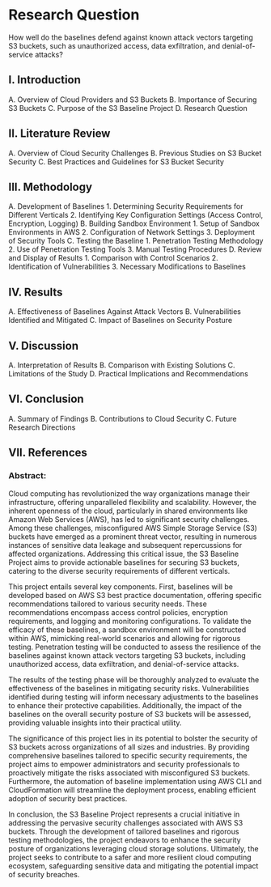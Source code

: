 # Research Question
How well do the baselines defend against known attack vectors targeting S3 buckets, such as unauthorized access, data exfiltration, and denial-of-service attacks?

## I. Introduction
  A. Overview of Cloud Providers and S3 Buckets
  B. Importance of Securing S3 Buckets
  C. Purpose of the S3 Baseline Project
  D. Research Question

## II. Literature Review
  A. Overview of Cloud Security Challenges
  B. Previous Studies on S3 Bucket Security
  C. Best Practices and Guidelines for S3 Bucket Security

## III. Methodology
  A. Development of Baselines
    1. Determining Security Requirements for Different Verticals
    2. Identifying Key Configuration Settings (Access Control, Encryption, Logging)
  B. Building Sandbox Environment
    1. Setup of Sandbox Environments in AWS
    2. Configuration of Network Settings
    3. Deployment of Security Tools
  C. Testing the Baseline
    1. Penetration Testing Methodology
    2. Use of Penetration Testing Tools
    3. Manual Testing Procedures
  D. Review and Display of Results
    1. Comparison with Control Scenarios
    2. Identification of Vulnerabilities
    3. Necessary Modifications to Baselines

## IV. Results
  A. Effectiveness of Baselines Against Attack Vectors
  B. Vulnerabilities Identified and Mitigated
  C. Impact of Baselines on Security Posture

## V. Discussion
  A. Interpretation of Results
  B. Comparison with Existing Solutions
  C. Limitations of the Study
  D. Practical Implications and Recommendations

## VI. Conclusion
  A. Summary of Findings
  B. Contributions to Cloud Security
  C. Future Research Directions

## VII. References

### Abstract: 
Cloud computing has revolutionized the way organizations manage their infrastructure, offering unparalleled flexibility and scalability. However, the inherent openness of the cloud, particularly in shared environments like Amazon Web Services (AWS), has led to significant security challenges. Among these challenges, misconfigured AWS Simple Storage Service (S3) buckets have emerged as a prominent threat vector, resulting in numerous instances of sensitive data leakage and subsequent repercussions for affected organizations. Addressing this critical issue, the S3 Baseline Project aims to provide actionable baselines for securing S3 buckets, catering to the diverse security requirements of different verticals.

This project entails several key components. First, baselines will be developed based on AWS S3 best practice documentation, offering specific recommendations tailored to various security needs. These recommendations encompass access control policies, encryption requirements, and logging and monitoring configurations. To validate the efficacy of these baselines, a sandbox environment will be constructed within AWS, mimicking real-world scenarios and allowing for rigorous testing. Penetration testing will be conducted to assess the resilience of the baselines against known attack vectors targeting S3 buckets, including unauthorized access, data exfiltration, and denial-of-service attacks.

The results of the testing phase will be thoroughly analyzed to evaluate the effectiveness of the baselines in mitigating security risks. Vulnerabilities identified during testing will inform necessary adjustments to the baselines to enhance their protective capabilities. Additionally, the impact of the baselines on the overall security posture of S3 buckets will be assessed, providing valuable insights into their practical utility.

The significance of this project lies in its potential to bolster the security of S3 buckets across organizations of all sizes and industries. By providing comprehensive baselines tailored to specific security requirements, the project aims to empower administrators and security professionals to proactively mitigate the risks associated with misconfigured S3 buckets. Furthermore, the automation of baseline implementation using AWS CLI and CloudFormation will streamline the deployment process, enabling efficient adoption of security best practices.

In conclusion, the S3 Baseline Project represents a crucial initiative in addressing the pervasive security challenges associated with AWS S3 buckets. Through the development of tailored baselines and rigorous testing methodologies, the project endeavors to enhance the security posture of organizations leveraging cloud storage solutions. Ultimately, the project seeks to contribute to a safer and more resilient cloud computing ecosystem, safeguarding sensitive data and mitigating the potential impact of security breaches.

